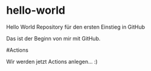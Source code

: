 # hello-world
Hello World Repository für den ersten Einstieg in GitHub

Das ist der Beginn von mir mit GitHub.

#Actions

Wir werden jetzt Actions anlegen... :)

